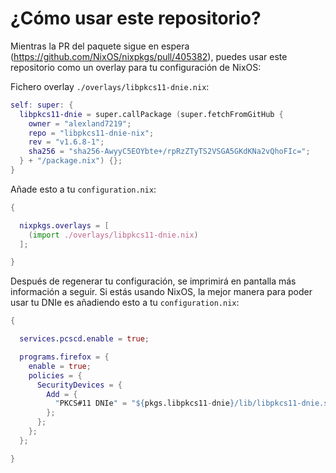 # ¿Cómo usar este repositorio?

Mientras la PR del paquete sigue en espera (https://github.com/NixOS/nixpkgs/pull/405382), puedes usar este repositorio como un overlay para tu configuración de NixOS:

Fichero overlay `./overlays/libpkcs11-dnie.nix`:
```nix
self: super: {
  libpkcs11-dnie = super.callPackage (super.fetchFromGitHub {
    owner = "alexland7219";
    repo = "libpkcs11-dnie-nix";
    rev = "v1.6.8-1";
    sha256 = "sha256-AwyyC5EOYbte+/rpRzZTyTS2VSGA5GKdKNa2vQhoFIc=";
  } + "/package.nix") {};
}
```

Añade esto a tu `configuration.nix`:

```nix
{

  nixpkgs.overlays = [
    (import ./overlays/libpkcs11-dnie.nix)
  ];

}
```

Después de regenerar tu configuración, se imprimirá en pantalla más información a seguir.
Si estás usando NixOS, la mejor manera para poder usar tu DNIe es añadiendo esto a tu `configuration.nix`:

```nix
{

  services.pcscd.enable = true;

  programs.firefox = {
    enable = true;
    policies = {
      SecurityDevices = {
        Add = {
          "PKCS#11 DNIe" = "${pkgs.libpkcs11-dnie}/lib/libpkcs11-dnie.so";
        };
      };
    };
  };

}
```
